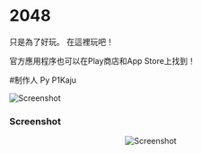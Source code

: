 # 2048
只是為了好玩。 在這裡玩吧！

官方應用程序也可以在Play商店和App Store上找到！

#制作人
Py P1Kaju 





<img src="https://www.ohyhello.com/file/project.png" alt="Screenshot"/>

### Screenshot

<p align="center">
  <img src="https://cloud.githubusercontent.com/assets/1175750/8614312/280e5dc2-26f1-11e5-9f1f-5891c3ca8b26.png" alt="Screenshot"/>
</p>


